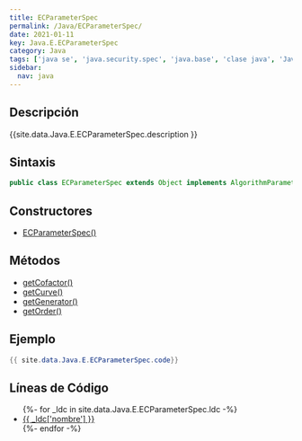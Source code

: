 ```yaml
---
title: ECParameterSpec
permalink: /Java/ECParameterSpec/
date: 2021-01-11
key: Java.E.ECParameterSpec
category: Java
tags: ['java se', 'java.security.spec', 'java.base', 'clase java', 'Java 1.5']
sidebar: 
  nav: java
---
```


## Descripción
{{site.data.Java.E.ECParameterSpec.description }}

## Sintaxis
~~~java
public class ECParameterSpec extends Object implements AlgorithmParameterSpec
~~~

## Constructores
* [ECParameterSpec()](/Java/ECParameterSpec/ECParameterSpec/)

## Métodos
* [getCofactor()](/Java/ECParameterSpec/getCofactor/)
* [getCurve()](/Java/ECParameterSpec/getCurve/)
* [getGenerator()](/Java/ECParameterSpec/getGenerator/)
* [getOrder()](/Java/ECParameterSpec/getOrder/)

## Ejemplo
~~~java
{{ site.data.Java.E.ECParameterSpec.code}}
~~~

## Líneas de Código
<ul>
{%- for _ldc in site.data.Java.E.ECParameterSpec.ldc -%}
   <li>
       <a href="{{_ldc['url'] }}">{{ _ldc['nombre'] }}</a>
   </li>
{%- endfor -%}
</ul>
